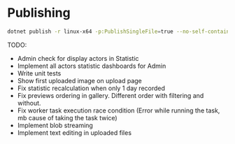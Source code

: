 # Publishing

```bash
dotnet publish -r linux-x64 -p:PublishSingleFile=true --no-self-contained -o D:/Development/MediaCloud-Deploy
```


TODO:
- Admin check for display actors in Statistic
- Implement all actors statistic dashboards for Admin
- Write unit tests 
- Show first uploaded image on upload page
- Fix statistic recalculation when only 1 day recorded
- Fix previews ordering in gallery. Different order with filtering and without.
- Fix worker task execution race condition (Error while running the task, mb cause of taking the task twice)
- Implement blob streaming
- Implement text editing in uploaded files